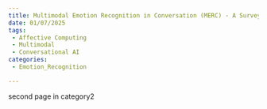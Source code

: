 ```yaml
---
title: Multimodal Emotion Recognition in Conversation (MERC) - A Survey
date: 01/07/2025
tags:
 - Affective Computing
 - Multimodal
 - Conversational AI
categories:
 - Emotion_Recognition

---
```


second page in category2
